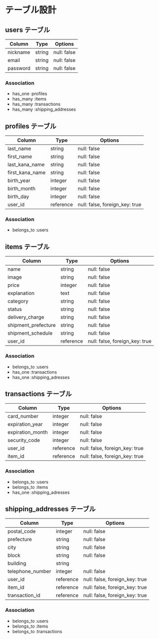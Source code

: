 # テーブル設計

## users テーブル

| Column   | Type      | Options     |
| -------- | --------- | ----------- |
| nickname | string    | null: false |
| email    | string    | null: false |
| password | string    | null: false |

### Association

- has_one  :profiles
- has_many :items
- has_many :transactions
- has_many :shipping_addresses

## profiles テーブル

| Column          | Type      | Options     |
| --------------- | --------- | ------------------------------ |
| last_name       | string    | null: false                    |
| first_name      | string    | null: false                    |
| last_kana_name  | string    | null: false                    |
| first_kana_name | string    | null: false                    |
| birth_year      | integer   | null: false                    |
| birth_month     | integer   | null: false                    |
| birth_day       | integer   | null: false                    |
| user_id         | reference | null: false, foreign_key: true |


### Association

- belongs_to :users

## items テーブル

| Column              | Type      | Options                        |
| ------------------- | --------- | ------------------------------ |
| name                | string    | null: false                    |
| image               | string    | null: false                    |
| price               | integer   | null: false                    |
| explanation         | text      | null: false                    |
| category            | string    | null: false                    |
| status              | string    | null: false                    |
| delivery_charge     | string    | null: false                    |
| shipment_prefecture | string    | null: false                    |
| shipment_schedule   | string    | null: false                    |
| user_id             | reference | null: false, foreign_key: true |

### Association

- belongs_to :users
- has_one :transactions
- has_one :shipping_adresses

## transactions テーブル

| Column           | Type       | Options                        |
| ---------------- | ---------- | ------------------------------ |
| card_number      | integer    | null: false                    |
| expiration_year  | integer    | null: false                    |
| expiration_month | integer    | null: false                    |
| security_code    | integer    | null: false                    |
| user_id          | reference  | null: false, foreign_key: true |
| item_id          | reference  | null: false, foreign_key: true |

### Association

- belongs_to :users
- belongs_to :items
- has_one :shipping_adresses

## shipping_addresses テーブル

| Column           | Type       | Options                        |
| ---------------- | ---------- | ------------------------------ |
| postal_code      | integer    | null: false                    |
| prefecture       | string     | null: false                    |
| city             | string     | null: false                    |
| block            | string     | null: false                    |
| building         | string     |                                |
| telephone_number | integer    | null: false                    |
| user_id          | reference  | null: false, foreign_key: true |
| item_id          | reference  | null: false, foreign_key: true |
| transaction_id   | reference  | null: false, foreign_key: true |

### Association

- belongs_to :users
- belongs_to :items
- belongs_to :transactions
